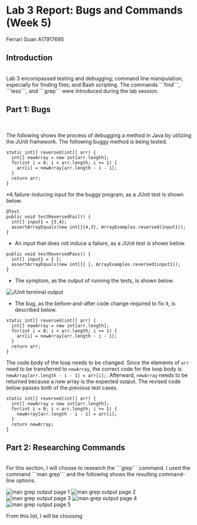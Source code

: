 # Lab 3 Report: Bugs and Commands (Week 5)
Ferrari Guan A17917695

## Introduction

<br />
Lab 3 encompassed testing and debugging; command line manipulation, especially for finding files; and Bash scripting. The commands ```find```, ```less```, and ```grep``` were introduced during the lab session. 
<br />

## Part 1: Bugs
<br />

The following shows the process of debugging a method in Java by utilizing the JUnit framework. 
The following buggy method is being tested. 
```
static int[] reversed(int[] arr) {
  int[] newArray = new int[arr.length];
  for(int i = 0; i < arr.length; i += 1) {
    arr[i] = newArray[arr.length - i - 1];
  }
  return arr;
}
```
*A failure-inducing input for the buggy program, as a JUnit test is shown below.
```
@Test
public void testReversedFail() {
  int[] input1 = {3,4};
  assertArrayEquals(new int[]{4,3}, ArrayExamples.reversed(input1));
}
```
* An input that does not induce a failure, as a JUnit test is shown below. 
```
public void testReversedPass() {
  int[] input1 = { };
  assertArrayEquals(new int[]{ }, ArrayExamples.reversed(input1));
}
```
* The symptom, as the output of running the tests, is shown below. 

![JUnit terminal output](https://b2bomber2.github.io/cse15l-lab-reports/Photos/lab3-0.png)

* The bug, as the before-and-after code change required to fix it, is described below. 
```
static int[] reversed(int[] arr) {
  int[] newArray = new int[arr.length];
  for(int i = 0; i < arr.length; i += 1) {
    arr[i] = newArray[arr.length - i - 1];
  }
  return arr;
}
```
The code body of the loop needs to be changed. Since the elements of ```arr``` need to be transferred to ```newArray```, the correct code for the loop body is ```newArray[arr.length - i - 1] = arr[i];```. Afterward, ```newArray``` needs to be returned because a new array is the expected output. The revised code below passes both of the previous test cases. 
```
static int[] reversed(int[] arr) {
  int[] newArray = new int[arr.length];
  for(int i = 0; i < arr.length; i += 1) {
    newArray[arr.length - i - 1] = arr[i];
  }
  return newArray;
}
```

## Part 2: Researching Commands
<br />
For this section, I will choose to research the ```grep``` command. I used the command ```man grep``` and the following shows the resulting command-line options. 

![man grep output page 1](https://b2bomber2.github.io/cse15l-lab-reports/Photos/lab3-1.png)
![man grep output page 2](https://b2bomber2.github.io/cse15l-lab-reports/Photos/lab3-2.png)
![man grep output page 3](https://b2bomber2.github.io/cse15l-lab-reports/Photos/lab3-3.png)
![man grep output page 4](https://b2bomber2.github.io/cse15l-lab-reports/Photos/lab3-4.png)
![man grep output page 5](https://b2bomber2.github.io/cse15l-lab-reports/Photos/lab3-5.png)

From this list, I will be choosing 
